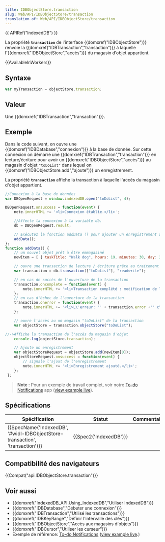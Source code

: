 ```yaml
---
title: IDBObjectStore.transaction
slug: Web/API/IDBObjectStore/transaction
translation_of: Web/API/IDBObjectStore/transaction
---
```

{{ APIRef("IndexedDB") }}

La propriété **`transaction`** de l'interface {{domxref("IDBObjectStore")}} renvoie la {{domxref("IDBTransaction","transaction")}} à laquelle l'{{domxref("IDBObjectStore","accès")}} du magasin d'objet appartient.

{{AvailableInWorkers}}

## Syntaxe

```js
var myTransaction = objectStore.transaction;
```

## Valeur

Une {{domxref("IDBTransaction","transaction")}}.

## Exemple

Dans le code suivant, on ouvre une {{domxref("IDBDatabase","connexion")}} à la base de donnée. Sur cette connexion on démarre une {{domxref("IDBTransaction","transaction")}} en lecture/écriture pour avoir un {{domxref("IDBObjectStore","accès")}} au magasin d'objet `"toDoList"` dans lequel on {{domxref("IDBObjectStore.add","ajoute")}} un enregistrement.

La propriété **`transaction`** affiche la transaction à laquelle l'accès du magasin d'objet appartient.

```js
//Connexion à la base de données
var DBOpenRequest = window.indexedDB.open("toDoList", 4);

DBOpenRequest.onsuccess = function(event) {
	note.innerHTML += '<li>Connexion établie.</li>';

	//Affecte la connexion à la variable db.
	db = DBOpenRequest.result;

	// Exécutez la fonction addData () pour ajouter un enregistrement au magasin d'objet
	addData();
};
function addData() {
	// un nouvel objet prêt à être emmagasiné
	newItem = [ { taskTitle: "Walk dog", hours: 19, minutes: 30, day: 24, month: "December", year: 2013, notified: "no" } ];

	// ouvre une transaction de lecture / écriture prête au traitement des données sur la connexion
	var transaction = db.transaction(["toDoList"], "readwrite");

	// en cas de succès de l'ouverture de la transaction
	transaction.oncomplete = function(event) {
		note.innerHTML += '<li>Transaction complété : modification de la base de données terminée.</li>';
	};
	// en cas d'échec de l'ouverture de la transaction
	transaction.onerror = function(event) {
		note.innerHTML += '<li>L\'erreur: "' + transaction.error +'" c\'est produite échec de la transaction.</li>';
	};

	// ouvre l'accès au un magasin "toDoList" de la transaction
	var objectStore = transaction.objectStore("toDoList");

//->Affiche la transaction de l'accès du magasin d'objet
    console.log(objectStore.transaction);

	// Ajoute un enregistrement
	var objectStoreRequest = objectStore.add(newItem[0]);
	objectStoreRequest.onsuccess = function(event) {
		// signale l'ajout de l'enregistrement
		note.innerHTML += '<li>Enregistrement ajouté.</li>';
	};
 };

```

> **Note :** Pour un exemple de travail complet, voir notre [To-do Notifications](https://github.com/mdn/to-do-notifications/) app ([view example live](http://mdn.github.io/to-do-notifications/)).

## Spécifications

| Spécification                                                                                        | Statut                       | Commentaire |
| ---------------------------------------------------------------------------------------------------- | ---------------------------- | ----------- |
| {{SpecName('IndexedDB', '#widl-IDBObjectStore-transaction', 'transaction')}} | {{Spec2('IndexedDB')}} |             |

## Compatibilité des navigateurs

{{Compat("api.IDBObjectStore.transaction")}}

## Voir aussi

- {{domxref("IndexedDB_API.Using_IndexedDB","Utiliser IndexedDB")}}
- {{domxref("IDBDatabase","Débuter une connexion")}}
- {{domxref("IDBTransaction","Utilisé les transactions")}}
- {{domxref("IDBKeyRange","Définir l'intervalle des clés")}}
- {{domxref("IDBObjectStore","Accès aux magasins d'objets")}}
- {{domxref("IDBCursor","Utiliser les curseur")}}
- Exemple de référence: [To-do Notifications](https://github.com/mdn/to-do-notifications/tree/gh-pages) ([view example live](http://mdn.github.io/to-do-notifications/).)
